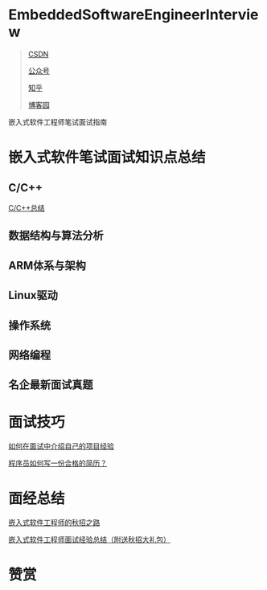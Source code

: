 # EmbeddedSoftwareEngineerInterview
> [CSDN](https://blog.csdn.net/qq_16933601/article/list/1)
> 
>  [公众号](https://mp.weixin.qq.com/s?__biz=Mzg5ODUxNDMxMA==&mid=2247483904&idx=1&sn=4e829f7e0b08750f1b83acd016154388&chksm=c0602ee9f717a7ff4d560b7023fc5971d864ea30646f762d95d71738344d99e3e85759325541&token=86324414&lang=zh_CN#rd)
>  
>  [知乎](https://www.zhihu.com/people/simple-95-72)
>  
> [博客园](https://www.cnblogs.com/dongxb/)




嵌入式软件工程师笔试面试指南
# 嵌入式软件笔试面试知识点总结
## C/C++
[C/C++总结](https://github.com/ZhongYi-LinuxDriverDev/EmbeddedSoftwareEngineerInterview/blob/main/%E7%9F%A5%E8%AF%86%E7%82%B9%E6%80%BB%E7%BB%93/CandC%2B%2B.md)
## 数据结构与算法分析
## ARM体系与架构
## Linux驱动
## 操作系统
## 网络编程
## 名企最新面试真题
# 面试技巧
[如何在面试中介绍自己的项目经验](https://github.com/ZhongYi-LinuxDriverDev/EmbeddedSoftwareEngineerInterview/blob/main/%E7%AC%94%E8%AF%95%E9%9D%A2%E8%AF%95%E6%8A%80%E5%B7%A7/%E5%A6%82%E4%BD%95%E5%9C%A8%E9%9D%A2%E8%AF%95%E4%B8%AD%E4%BB%8B%E7%BB%8D%E8%87%AA%E5%B7%B1%E7%9A%84%E9%A1%B9%E7%9B%AE%E7%BB%8F%E9%AA%8C.md)

[程序员如何写一份合格的简历？](https://github.com/ZhongYi-LinuxDriverDev/EmbeddedSoftwareEngineerInterview/blob/main/%E7%AC%94%E8%AF%95%E9%9D%A2%E8%AF%95%E6%8A%80%E5%B7%A7/%E5%A6%82%E4%BD%95%E5%86%99%E4%B8%80%E4%BB%BD%E5%90%88%E6%A0%BC%E7%9A%84%E7%AE%80%E5%8E%86.md)

# 面经总结
[嵌入式软件工程师的秋招之路](https://github.com/ZhongYi-LinuxDriverDev/EmbeddedSoftwareEngineerInterview/blob/main/%E7%A7%8B%E6%8B%9B%E9%9D%A2%E7%BB%8F%E6%80%BB%E7%BB%93/%E5%B5%8C%E5%85%A5%E5%BC%8F%E8%BD%AF%E4%BB%B6%E5%B7%A5%E7%A8%8B%E5%B8%88%E7%9A%84%E7%A7%8B%E6%8B%9B%E4%B9%8B%E8%B7%AF.md)

[嵌入式软件工程师面试经验总结（附送秋招大礼包）](https://github.com/ZhongYi-LinuxDriverDev/EmbeddedSoftwareEngineerInterview/blob/main/%E7%A7%8B%E6%8B%9B%E9%9D%A2%E7%BB%8F%E6%80%BB%E7%BB%93/%E8%81%94%E5%8F%91%E7%A7%91%E5%8D%8E%E4%B8%BA%E5%B0%8F%E7%B1%B3%E7%AD%8920%E5%AE%B6%E5%85%AC%E5%8F%B8%E9%9D%A2%E7%BB%8F%E6%80%BB%E7%BB%93.md)
# 赞赏
